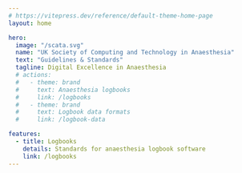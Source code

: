 ```yaml
---
# https://vitepress.dev/reference/default-theme-home-page
layout: home

hero:
  image: "/scata.svg"
  name: "UK Society of Computing and Technology in Anaesthesia"
  text: "Guidelines & Standards"
  tagline: Digital Excellence in Anaesthesia
  # actions:
  #   - theme: brand
  #     text: Anaesthesia logbooks
  #     link: /logbooks
  #   - theme: brand
  #     text: Logbook data formats
  #     link: /logbook-data

features:
  - title: Logbooks
    details: Standards for anaesthesia logbook software
    link: /logbooks
---
```


